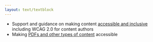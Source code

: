 ```yaml
---
layout: text/textblock
---
```


- Support and guidance on making content [accessible and inclusive](https://guides.service.gov.au/content-guide/accessibility-inclusivity/) including WCAG 2.0 for content authors
- Making [PDFs and other types of content](https://guides.service.gov.au/content-guide/types-of-content/) accessible
